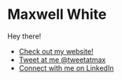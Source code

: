 # Maxwell White

Hey there!

- [Check out my website!](https://benimbler.com/)
- [Tweet at me @tweetatmax](https://twitter.com/tweetatmax)
- [Connect with me on LinkedIn](www.linkedin.com/in/linkwithmax)
